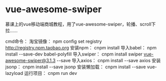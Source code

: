 # vue-awesome-swiper
慕课上的vue移动端商城教程，用了vue-awesome-swiper，轮播、scroll下拉……

cmd命令：
淘宝镜像：
npm config set registry http://registry.npm.taobao.org
安装npm：
cnpm install
导入babel：
npm install --save-dev babel-polyfill
导入swiper：
cnpm install swiper vue-awesome-swiper@3.1.3 --save
导入axios：
cnpm install --save axios
安装jsonp：
cnpm install --save jsonp
安装懒加载：
cnpm install --save vue-lazyload
运行项目：
cnpm run dev

